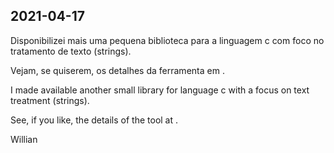 ## 2021-04-17

Disponibilizei mais uma pequena biblioteca para a linguagem c com foco no tratamento de texto (strings).

Vejam, se quiserem, os detalhes da ferramenta em [](https://github.com/wdonadelli/libctext/wiki).


I made available another small library for language c with a focus on text treatment (strings).

See, if you like, the details of the tool at [](https://github.com/wdonadelli/libctext/wiki).

Willian

<!--
**wdonadelli/wdonadelli** is a ✨ _special_ ✨ repository because its `README.md` (this file) appears on your GitHub profile.

Here are some ideas to get you started:

- 🔭 I’m currently working on ...
- 🌱 I’m currently learning ...
- 👯 I’m looking to collaborate on ...
- 🤔 I’m looking for help with ...
- 💬 Ask me about ...
- 📫 How to reach me: ...
- 😄 Pronouns: ...
- ⚡ Fun fact: ...
-->
